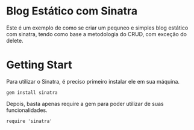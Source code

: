 # Blog Estático com Sinatra

Este é um exemplo de como se criar um pequneo e simples blog estático com sinatra, tendo como base a metodologia do CRUD, com exceção do delete.

# Getting Start

Para utilizar o Sinatra, é preciso primeiro instalar ele em sua máquina.

    gem install sinatra

Depois, basta apenas require a gem para poder utilizar de suas funcionalidades.

    require 'sinatra'